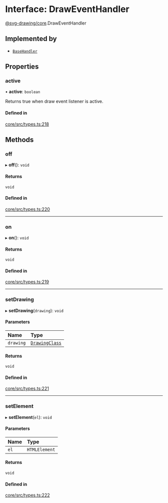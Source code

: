 # Interface: DrawEventHandler

[@svg-drawing/core](../../modules/svg_drawing_core.md).DrawEventHandler

## Implemented by

- [`BaseHandler`](../../classes/svg_drawing_core/BaseHandler.md)

## Properties

### active

• **active**: `boolean`

Returns true when draw event listener is active.

#### Defined in

[core/src/types.ts:218](https://github.com/kmkzt/svg-drawing/blob/6e54c2f/packages/core/src/types.ts#L218)

## Methods

### off

▸ **off**(): `void`

#### Returns

`void`

#### Defined in

[core/src/types.ts:220](https://github.com/kmkzt/svg-drawing/blob/6e54c2f/packages/core/src/types.ts#L220)

___

### on

▸ **on**(): `void`

#### Returns

`void`

#### Defined in

[core/src/types.ts:219](https://github.com/kmkzt/svg-drawing/blob/6e54c2f/packages/core/src/types.ts#L219)

___

### setDrawing

▸ **setDrawing**(`drawing`): `void`

#### Parameters

| Name | Type |
| :------ | :------ |
| `drawing` | [`DrawingClass`](DrawingClass.md) |

#### Returns

`void`

#### Defined in

[core/src/types.ts:221](https://github.com/kmkzt/svg-drawing/blob/6e54c2f/packages/core/src/types.ts#L221)

___

### setElement

▸ **setElement**(`el`): `void`

#### Parameters

| Name | Type |
| :------ | :------ |
| `el` | `HTMLElement` |

#### Returns

`void`

#### Defined in

[core/src/types.ts:222](https://github.com/kmkzt/svg-drawing/blob/6e54c2f/packages/core/src/types.ts#L222)
